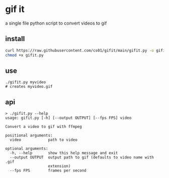 # gif it

a single file python script to convert videos to gif

## install

```bash
curl https://raw.githubusercontent.com/cs01/gifit/main/gifit.py -o gifit.py
chmod +x gifit.py
```

## use
```
./gifit.py myvideo
# creates myvideo.gif
```

## api
```
> ./gifit.py --help
usage: gifit.py [-h] [--output OUTPUT] [--fps FPS] video

Convert a video to gif with ffmpeg

positional arguments:
  video            path to video

optional arguments:
  -h, --help       show this help message and exit
  --output OUTPUT  output path to gif (defaults to video name with .gif
                   extension)
  --fps FPS        frames per second
  ```
